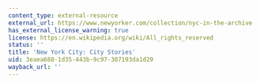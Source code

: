 ```yaml
---
content_type: external-resource
external_url: https://www.newyorker.com/collection/nyc-in-the-archive
has_external_license_warning: true
license: https://en.wikipedia.org/wiki/All_rights_reserved
status: ''
title: 'New York City: City Stories'
uid: 3eaea688-1d35-443b-9c97-307193da1d29
wayback_url: ''
---
```

